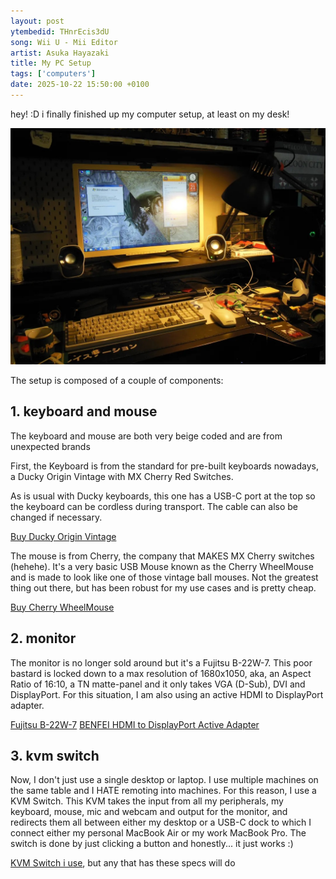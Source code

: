 ```yaml
---
layout: post
ytembedid: THnrEcis3dU
song: Wii U - Mii Editor
artist: Asuka Hayazaki
title: My PC Setup
tags: ['computers']
date: 2025-10-22 15:50:00 +0100
---
```

hey! :D
i finally finished up my computer setup, at least on my desk!

![](/img/posts/2025-10-22-mysetup/setup.jpg)

The setup is composed of a couple of components:

## 1. keyboard and mouse
The keyboard and mouse are both very beige coded and are from unexpected brands

First, the Keyboard is from the standard for pre-built keyboards nowadays, a Ducky Origin Vintage with MX Cherry Red Switches.

As is usual with Ducky keyboards, this one has a USB-C port at the top so the keyboard can be cordless during transport. The cable can also be changed if necessary.

[Buy Ducky Origin Vintage](https://mechanicalkeyboards.com/products/ducky-origin-vintage)

The mouse is from Cherry, the company that MAKES MX Cherry switches (hehehe). It's a very basic USB Mouse known as the Cherry WheelMouse and is made to look like one of those vintage ball mouses. Not the greatest thing out there, but has been robust for my use cases and is pretty cheap.

[Buy Cherry WheelMouse](https://www.amazon.es/-/pt/dp/B071VW3582)

## 2. monitor
The monitor is no longer sold around but it's a Fujitsu B-22W-7. This poor bastard is locked down to a max resolution of 1680x1050, aka, an Aspect Ratio of 16:10, a TN matte-panel and it only takes VGA (D-Sub), DVI and DisplayPort. For this situation, I am also using an active HDMI to DisplayPort adapter.

[Fujitsu B-22W-7](https://amso.eu/en/products/monitors/brand/fujitsu/fujitsu-b22w-7-22-led-monitor-1680x1050-displayport-dvi-white-class-a-30942)
[BENFEI HDMI to DisplayPort Active Adapter](https://www.amazon.es/-/pt/dp/B0BYJP8QQG)

## 3. kvm switch
Now, I don't just use a single desktop or laptop. I use multiple machines on the same table and I HATE remoting into machines. For this reason, I use a KVM Switch. This KVM takes the input from all my peripherals, my keyboard, mouse, mic and webcam and output for the monitor, and redirects them all between either my desktop or a USB-C dock to which I connect either my personal MacBook Air or my work MacBook Pro. The switch is done by just clicking a button and honestly... it just works :)

[KVM Switch i use](https://www.amazon.es/-/pt/dp/B0B6ZFRN8R), but any that has these specs will do
